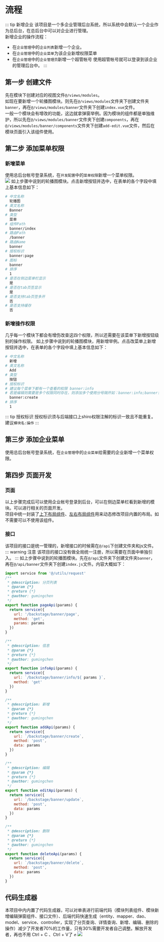 # 流程
::: tip 新增企业
该项目是一个多企业管理后台系统，所以系统中会默认一个企业作为总后台，在总后台中可以对企业进行管理。<br>
新增企业的操作流程：
- 在`企业管理`中的`企业列表`新增一个企业。
- 在`企业管理`中的`企业菜单`为该企业新增权限菜单
- 在`企业管理`中的`企业管理员`新增一个超管帐号
使用超管帐号就可以登录到该企业的管理后台中。
:::

## 第一步 创建文件
先在模块下创建对应的视图文件`@/views/modules`。<br>
如现在要新增一个轮播图模块。则先在`@/views/modules`文件夹下创建文件夹`banner`，再在`@/views/modules/banner`文件夹下创建`index.vue`文件。<br>
一般一个模块会有增改的功能，这边就拿弹窗举例。因为模块的组件都是单独维护，所以先在`@/views/modules/banner`文件夹下创建`components`，再在`@/views/modules/banner/components`文件夹下创建`add-edit.vue`文件，然后在模块页面引入该组件使用。<br>

## 第二步 添加菜单权限
### 新增菜单
使用总后台帐号登录系统，在`开发配置`中的`菜单权限`新增一个菜单权限。<br>
![](http://oss.gumingchen.icu/frame/menu.jpg)
如上步骤中说到的轮播图模块。点击新增按钮并选中，在表单的各个字段中填上基本信息如下：
```bash
# 中文名称
  轮播图
# 英文名称
  Banner
# 类型
  菜单
# 组件Path
  banner/index
# 路由Path
  /banner
# 路由Name
  banner
# 授权标识
  banner:page
# 图标
  banner
# 排序
  1
# 是否在侧边菜单栏显示
  是
# 是否在tab页签显示
  是
# 是否支持tab页签多开
  否
# 是否支持缓存
  否
```
### 新增操作权限
几乎每一个模块下都会有增伤改查这四个权限，所以还需要在该菜单下新增按钮级别的操作权限。
如上步骤中说到的轮播图模块，用新增举例。点击改菜单上新增按钮并选中，在表单的各个字段中填上基本信息如下：
```bash
# 中文名称
  新增
# 英文名称
  Add
# 类型
  按钮
# 授权标识
# 建议每个菜单下都有一个查看的权限 banner:info
# 若是编辑则需要是多个权限同时存在，则添加多个使用分号隔开如：banner:info;banner:update
  banner:create
# 排序
  1
```
::: tip 授权标识
授权标识须与后端接口上shiro权限注解的标识一致且不能重复。建议`模块名:操作`
:::


## 第三步 添加企业菜单
使用总后台帐号登录系统，在`企业管理`中的`企业菜单`给需要的企业新增一个菜单权限。

## 第四步 页面开发
### 页面
以上步骤完成后可以使用企业帐号登录到后台，可以在侧边菜单栏看到新增的模块。可以进行相关的页面开发。<br>
项目中统一封装了<a href="https://github.com/gmingchen/vue3-element-plus-admin/blob/master/src/components/global/container/index.vue">上下布局组件</a>、<a href="
https://github.com/gmingchen/vue3-element-plus-admin/blob/master/src/components/container-sidebar/index.vue">左右布局组件</a>用来动态修改项目内置的布局。如不需要可以不使用该组件。

### 接口
该项目的接口是统一管理的，新增接口的时候需在`@/api`下创建文件夹和js文件。<br>
::: warning 注意
该项目的接口没有做全局统一注册，所以需要在页面中单独引入。
:::
如上步骤中说到的轮播图模块。先在`@/api`文件夹下创建文件夹`banner`，再在`@/api/banner`文件夹下创建`index.js`文件。内容大概如下：
```js
import service from '@/utils/request'
/**
 * @description: 分页列表
 * @param {*}
 * @return {*}
 * @author: gumingchen
 */
export function pageApi(params) {
  return service({
    url: '/backstage/banner/page',
    method: 'get',
    params: params
  })
}

/**
 * @description: 信息
 * @param {*}
 * @return {*}
 * @author: gumingchen
 */
export function infoApi(params) {
  return service({
    url: `/backstage/banner/info/${ params }`,
    method: 'get'
  })
}

/**
 * @description: 新增
 * @param {*}
 * @return {*}
 * @author: gumingchen
 */
export function addApi(params) {
  return service({
    url: `/backstage/banner/create`,
    method: 'post',
    data: params
  })
}

/**
 * @description: 编辑
 * @param {*}
 * @return {*}
 * @author: gumingchen
 */
export function editApi(params) {
  return service({
    url: `/backstage/banner/update`,
    method: 'post',
    data: params
  })
}

/**
 * @description: 删除
 * @param {*}
 * @return {*}
 * @author: gumingchen
 */
export function deleteApi(params) {
  return service({
    url: `/backstage/banner/delete`,
    method: 'post',
    data: params
  })
}
```

## 代码生成器
本项目中内内置了代码生成器，可以对单表进行前端代码（模块列表组件、模块新增编辑弹窗组件、接口文件）、后端代码快速生成（entity、mapper、dao、model、service、controller，实现了分页查询、详情查询、新增、编辑、删除的操作）减少了开发者70%的工作量，只有30%需要开发者自己调整。解放开发者，再也不用 Ctrl + C 、Ctrl + V了 ✊
![](http://oss.gumingchen.icu/frame/generator.jpg)
